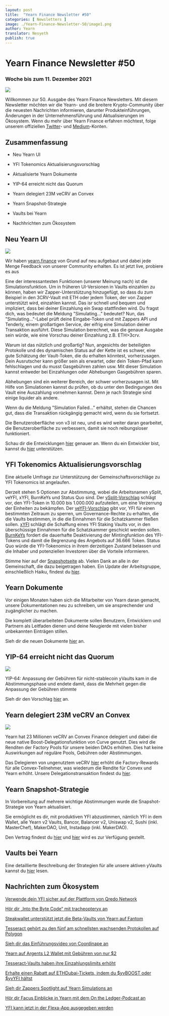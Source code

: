 ```yaml
---
layout: post
title:  "Yearn Finance Newsletter #50"
categories: [ Newsletters ]
image: ./Yearn-Finance-Newsletter-50/image1.png
author: Yearn
translator: Nesyeth
publish: true
---
```


# Yearn Finance Newsletter #50

### Woche bis zum 11. Dezember 2021

![](image1.png)

Willkommen zur 50. Ausgabe des Yearn Finance Newsletters. Mit diesem Newsletter möchten wir die Yearn- und die breitere Krypto-Community über die neuesten Nachrichten informieren, darunter Produkteinführungen, Änderungen in der Unternehmensführung und Aktualisierungen im Ökosystem. Wenn du mehr über Yearn Finance erfahren möchtest, folge unserem offiziellen [Twitter](https://twitter.com/iearnfinance)- und [Medium](https://medium.com/iearn)-Konten.

## Zusammenfassung

-   Neu Yearn UI

-   YFI Tokenomics Aktualisierungsvorschlag

-   Aktualisierte Yearn Dokumente

-   YIP-64 erreicht nicht das Quorum

-   Yearn delegiert 23M veCRV an Convex

-   Yearn Snapshot-Strategie

-   Vaults bei Yearn

-   Nachhrichten zum Ökosystem

## Neu Yearn UI

![](image2.png)

Wir haben [yearn.finance](https://yearn.finance/) von Grund auf neu aufgebaut und dabei jede Menge Feedback von unserer Community erhalten. Es ist jetzt live, probiere es aus 

Eine der interessantesten Funktionen (unserer Meinung nach) ist die Simulationsfunktion. Um in früheren UI-Versionen in Vaults einzahlen zu können, haben wir Zapper-Unterstützung hinzugefügt, so dass du zum Beispiel in den 3CRV-Vault mit ETH oder jedem Token, der von Zapper unterstützt wird, einzahlen kannst. Das isr schnell und bequem und impliziert, dass bei deiner Einzahlung ein Swap stattfinden wird. Du fragst dich, was bedeutet die Meldung "Simulating..." bedeutet? Nun, das "Simulating..."-Label prüft deine Eingabe-Token und mit Zappers API und Tenderly, einem großartigen Service, der eifrig eine Simulation deiner Transaktion ausführt. Diese Simulation berechnet, was die genaue Ausgabe sein würde, wie eine Vorschau deiner Einzahlung z.B. ETH>3crv.

Warum ist das nützlich und großartig? Nun, angesichts der beteiligten Protokolle und des dynamischen Status auf der Kette ist es schwer, eine gute Schätzung der Vault-Token, die du erhalten könntest, vorherzusagen. Dein Ausrutscher kann größer sein als erwartet, oder dein Token-Pfad kann fehlschlagen und du musst Gasgebühren zahlen usw. Mit dieser Simulation kannst entweder bei Einzahlungen oder Abhebungen Gasgebühren sparen.

Abhebungen sind ein weiterer Bereich, der schwer vorherzusagen ist. Mit Hilfe von Simulationen kannst du prüfen, ob du unter den Bedingungen des Vault eine Auszahlung vornehmen kannst. Denn je nach Strategie sind einige liquider als andere.

Wenn du die Meldung "Simulation Failed..." erhältst, stehen die Chancen gut, dass die Transaktion rückgängig gemacht wird, wenn du sie fortsetzt.

Die Benutzeroberfläche von v3 ist neu, und es wird weiter daran gearbeitet, die Benutzeroberfläche zu verbessern, damit sie noch reibungsloser funktioniert.

Schau dir die Entwicklungen [hier](https://medium.com/iearn/yearn-ui-v3-0-a194355bdb1f) genauer an. Wenn du ein Entwickler bist, kannst du [hier](https://github.com/yearn/yearn-finance-v3) unterstützen.

## YFI Tokenomics Aktualisierungsvorschlag

Eine aktuelle Umfrage zur Unterstützung der Gemeinschaftsvorschläge zu YFI Tokenomics ist angelaufen.

Derzeit stehen 5 Optionen zur Abstimmung, wobei die Arbeitsnamen ySplit, veYFI, xYFI, BurnKeYs und Status Quo sind. Der [ySplit-Vorschlag](https://docs.google.com/document/d/1dAWTkS_ZsXNy7mKKjOFUjILSlLsLz9KhGfLrwVu0GUg/edit) schlägt vor, den YFI-Token in 10.000 bis 1.000.000 aufzuteilen, um eine Verzerrung der Einheiten zu bekämpfen. Der [veYFI-Vorschlag](https://docs.google.com/document/d/1hoi-IVccOB6iUJYzuApVbyjbQBx8-M0UuzZosb9wlWM/edit) gibt vor, YFI für einen bestimmten Zeitraum zu sperren, um Governance-Rechte zu erhalten, die die Vaults bestimmen, in die die Einnahmen für die Schatzkammer fließen sollen. [xYFI](https://docs.google.com/document/d/1ev16BXu3bDC8zMSBvHmxMWIeD82ptZck6SJAO5frV5g/edit) schlägt die Schaffung eines YFI Staking Vaults vor, in den überschüssige Einnahmen für die Schatzkammer geschickt werden sollen. [BurnKeYs](https://docs.google.com/document/d/1BqmRsfdfCIaCtNZULdhKqUJzpKdaHE1XOGQlVp2nuSc/edit) fordert die dauerhafte Deaktivierung der Mintingfunktion des YFI-Tokens und damit die Begrenzung des Angebots auf 36.666 Token. Status Quo würde die YFI-Tokenomics in ihrem derzeitigen Zustand belassen und die Inhaber und potenziellen Investoren über die Vorteile informieren.

Stimme hier auf der [Snapshotseite](https://yearn.snapshot.page/#/proposal/0x783cb3d57dd59b2827f6a42967375f06504cc947ebaa3c0e495c7b29ffd47aea) ab. Vielen Dank an alle in der Gemeinschaft, die dazu beigetragen haben. Ein Update der Arbeitsgruppe, einschließlich Haiku, findest du [hier](https://docs.google.com/document/d/1-YEfXqXgTm-qzhPRUKs5allfX1XqYUOYwr_49FApnLU/edit).

## Yearn Dokumente

Vor einigen Monaten haben sich die Mitarbeiter von Yearn daran gemacht, unsere Dokumentationen neu zu schreiben, um sie ansprechender und zugänglicher zu machen.

Die komplett überarbeiteten Dokumente sollen Benutzern, Entwicklern und Partnern als Leitfaden dienen und deine Neugierde mit vielen bisher unbekannten Einträgen stillen.

Sieh dir die neuen Dokumente [hier](https://docs.yearn.finance/) an.

## YIP-64 erreicht nicht das Quorum

![](image3.png)

YIP-64: Anpassung der Gebühren für nicht-stablecoin yVaults kam in die Abstimmungsphase und endete damit, dass die Mehrheit gegen die Anpassung der Gebühren stimmte

Sieh dir den Vorschlag [hier](https://snapshot.org/#/ybaby.eth/proposal/0xfe7296601d199b89a8aa53f95d6243ef935d736bea2f13109979d8d5098017d2) an.

## Yearn delegiert 23M veCRV an Convex

![](image4.png)

Yearn hat 23 Millionen veCRV an Convex Finance delegiert und dabei die neue native Boost-Delegationsfunktion von Curve genutzt. Dies wird die Renditen der Factory Pools für unsere beiden DAOs erhöhen. Dies hat keine Auswirkungen auf reguläre Pools, Gebühren oder Abstimmungen.

Das Delegieren von ungenutztem veCRV [hier](https://convex-boost-delegation.vercel.app/) erhöht die Factory-Rewards für alle Convex-Teilnehmer, was wiederum die Rendite für Convex und Yearn erhöht. Unsere Delegationstransaktion findest du [hier](https://etherscan.io/tx/0x4734c879b23c678cb97ba90591e16a14f1f7a2e0a7d71bfa67d2e7bb5d718e5f).

## Yearn Snapshot-Strategie

In Vorbereitung auf mehrere wichtige Abstimmungen wurde die Snapshot-Strategie von Yearn aktualisiert.

Sie ermöglicht es dir, mit produktiven YFI abzustimmen, nämlich YFI in dem Wallet, alle Yearn v2 Vaults, Bancor, Balancer v2, Uniswap v2, Sushi (inkl. MasterChef), MakerDAO, Unit, Instadapp (inkl. MakerDAO).

Den Vertrag findest du [hier](https://github.com/yearn/snapshot-strategy) und [hier](https://etherscan.io/address/0xA79e803FffE9DA37477ddaFD7C6F3dbDCa1C566C#code) wird es zur Verfügung gestellt.

## Vaults bei Yearn

Eine detaillierte Beschreibung der Strategien für alle unsere aktiven yVaults kannst du [hier](https://medium.com/yearn-state-of-the-vaults/the-vaults-at-yearn-9237905ffed3) lesen.

## Nachrichten zum Ökosystem 

[Verwende dein YFI sicher auf der Plattform von Qredo Network](https://twitter.com/QredoNetwork/status/1461031928564436994)

[Hör dir „Into the Byte Code“ mit tracheopteryx an](https://twitter.com/benmercerdev/status/1464347991674863626?s=21)

[Steakwallet unterstützt jetzt die Beta-Vaults von Yearn auf Fantom](https://twitter.com/steakwallet/status/1463623834389602311?s=21)

[Tesseract gehört zu den fünf am schnellsten wachsenden Protokollen auf Polygon](https://twitter.com/marketducky/status/1461734313636945926?s=21)

[Sieh dir das Einführungsvideo von Coordinape an](https://twitter.com/coordinape/status/1460591450413015043?s=21)

[Yearn auf Argents L2 Wallet mit Gebühren von nur $2](https://twitter.com/argentHQ/status/1468934923264401419)

[Tesseract-Vaults haben ihre Einzahlungslimits erhöht](https://twitter.com/tesseract_fi/status/1468217220966801413)

[Erhalte einen Rabatt auf ETHDubai-Tickets, indem du $yvBOOST oder $yvYFI hältst](https://twitter.com/ETHDubaiConf/status/1467068791456923648)

[Sieh dir Zappers Spotlight auf Yearn Simulations an](https://twitter.com/zapper_fi/status/1466447565302517765)

[Hör dir Facus Einblicke in Yearn mit dem On the Ledger-Podcast an](https://twitter.com/Ledger/status/1465678701635506185)

[YFI kann jetzt in der Flexa-App ausgegeben werden](https://twitter.com/FlexaHQ/status/1469092114038415364)
